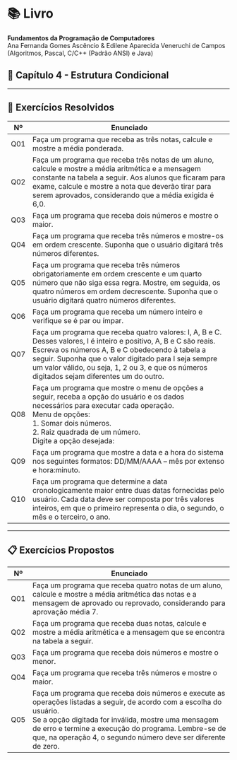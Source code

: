 # 📚 Livro
**Fundamentos da Programação de Computadores**  
Ana Fernanda Gomes Ascêncio & Edilene Aparecida Veneruchi de Campos  
(Algoritmos, Pascal, C/C++ (Padrão ANSI) e Java)

## 📘 Capítulo 4 - Estrutura Condicional

---

## 📌 Exercícios Resolvidos

| Nº   | Enunciado                                                                                     |
|------|-----------------------------------------------------------------------------------------------|
| Q01  | Faça um programa que receba as três notas, calcule e mostre a média ponderada. |
| Q02  | Faça um programa que receba três notas de um aluno, calcule e mostre a média aritmética e a mensagem constante na tabela a seguir. Aos alunos que ficaram para exame, calcule e mostre a nota que deverão tirar para serem aprovados, considerando que a média exigida é 6,0. |
| Q03  | Faça um programa que receba dois números e mostre o maior. |
| Q04  | Faça um programa que receba três números e mostre-os em ordem crescente. Suponha que o usuário digitará três números diferentes. |
| Q05  | Faça um programa que receba três números obrigatoriamente em ordem crescente e um quarto número que não siga essa regra. Mostre, em seguida, os quatro números em ordem decrescente. Suponha que o usuário digitará quatro números diferentes. |
| Q06  | Faça um programa que receba um número inteiro e verifique se é par ou ímpar. |
| Q07  | Faça um programa que receba quatro valores: I, A, B e C. Desses valores, I é inteiro e positivo, A, B e C são reais. Escreva os números A, B e C obedecendo à tabela a seguir. Suponha que o valor digitado para I seja sempre um valor válido, ou seja, 1, 2 ou 3, e que os números digitados sejam diferentes um do outro. |
| Q08  | Faça um programa que mostre o menu de opções a seguir, receba a opção do usuário e os dados necessários para executar cada operação.<br> Menu de opções:<br> 1. Somar dois números.<br> 2. Raiz quadrada de um número. <br>Digite a opção desejada: |
| Q09  | Faça um programa que mostre a data e a hora do sistema nos seguintes formatos: DD/MM/AAAA – mês por extenso e hora:minuto. |
| Q10  | Faça um programa que determine a data cronologicamente maior entre duas datas fornecidas pelo usuário. Cada data deve ser composta por três valores inteiros, em que o primeiro representa o dia, o segundo, o mês e o terceiro, o ano. |

---

## 📋 Exercícios Propostos

| Nº   | Enunciado                                                                                     |
|------|-----------------------------------------------------------------------------------------------|
| Q01  | Faça um programa que receba quatro notas de um aluno, calcule e mostre a média aritmética das notas e a mensagem de aprovado ou reprovado, considerando para aprovação média 7. |
| Q02  | Faça um programa que receba duas notas, calcule e mostre a média aritmética e a mensagem que se encontra na tabela a seguir. |
| Q03  | Faça um programa que receba dois números e mostre o menor. |
| Q04  | Faça um programa que receba três números e mostre o maior. |
| Q05  | Faça um programa que receba dois números e execute as operações listadas a seguir, de acordo com a escolha do usuário. <br> Se a opção digitada for inválida, mostre uma mensagem de erro e termine a execução do programa. Lembre-se de que, na operação 4, o segundo número deve ser diferente de zero. |
